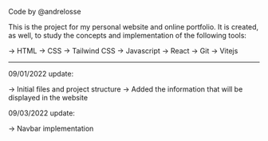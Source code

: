 Code by @andrelosse

This is the project for my personal website and online portfolio.
It is created, as well, to study the concepts and implementation of the following tools:

-> HTML
-> CSS
-> Tailwind CSS
-> Javascript
-> React
-> Git
-> Vitejs

--------------------------------------------------------

09/01/2022 update:

-> Initial files and project structure
-> Added the information that will be displayed in the website

09/03/2022 update:

-> Navbar implementation
